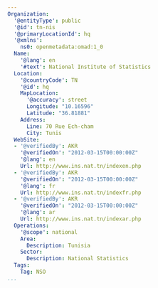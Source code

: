 ```yaml
---
Organization:
  '@entityType': public
  '@id': tn-nis
  '@primaryLocationId': hq
  '@xmlns':
    ns0: openmetadata:omad:1_0
  Name:
    '@lang': en
    '#text': National Institute of Statistics
  Location:
    '@countryCode': TN
    '@id': hq
    MapLocation:
      '@accuracy': street
      Longitude: "10.16596"
      Latitude: "36.81881"
    Address:
      Line: 70 Rue Ech-cham
      City: Tunis
  WebSite:
  - '@verifiedBy': AKR
    '@verifiedOn': "2012-03-15T00:00:00Z"
    '@lang': en
    Url: http://www.ins.nat.tn/indexen.php
  - '@verifiedBy': AKR
    '@verifiedOn': "2012-03-15T00:00:00Z"
    '@lang': fr
    Url: http://www.ins.nat.tn/indexfr.php
  - '@verifiedBy': AKR
    '@verifiedOn': "2012-03-15T00:00:00Z"
    '@lang': ar
    Url: http://www.ins.nat.tn/indexar.php
  Operations:
    '@scope': national
    Area:
      Description: Tunisia
    Sector:
      Description: National Statistics
  Tags:
    Tag: NSO
...
```

